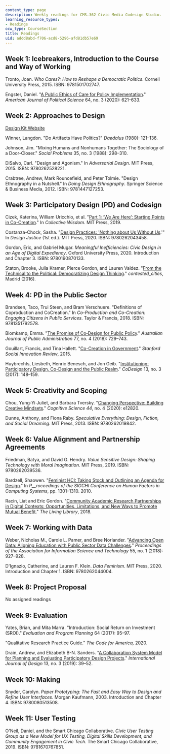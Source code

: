 ```yaml
---
content_type: page
description: Weekly readings for CMS.362 Civic Media Codesign Studio.
learning_resource_types:
- Readings
ocw_type: CourseSection
title: Readings
uid: addd8abd-f706-acd8-5296-afd81db57e69
---
```


Week 1: Icebreakers, Introduction to the Course and Way of Working
------------------------------------------------------------------

Tronto, Joan. _Who Cares?: How to Reshape a Democratic Politics_. Cornell University Press, 2015. ISBN: 9781501702747.

Engster, Daniel. "[A Public Ethics of Care for Policy Implementation](https://doi.org/10.1111/ajps.12487)." _American Journal of Political Science_ 64, no. 3 (2020): 621–633.

Week 2: Approaches to Design
----------------------------

[Design Kit Website](https://www.designkit.org/methods)

Winner, Langdon. "Do Artifacts Have Politics?" _Daedalus_ (1980): 121–136.

Johnson, Jim. "Mixing Humans and Nonhumans Together: The Sociology of a Door-Closer." _Social Problems_ 35, no. 3 (1988): 298–310.

DiSalvo, Carl. "Design and Agonism." In _Adversarial Design._ MIT Press, 2015. ISBN: 9780262528221.

Crabtree, Andrew, Mark Rouncefield, and Peter Tolmie. "Design Ethnography in a Nutshell." In _Doing Design Ethnography_. Springer Science & Business Media, 2012. ISBN: 9781447127253.

Week 3: Participatory Design (PD) and Codesign
----------------------------------------------

Cizek, Katerina, William Uricchio, et al. "[Part 1: ‘We Are Here’: Starting Points in Co-Creation](https://wip.mitpress.mit.edu/pub/collective-wisdom-part-1/release/3)." In _Collective Wisdom_. MIT Press, 2019. 

Costanza-Chock, Sasha. "[Design Practices: 'Nothing about Us Without Us](https://design-justice.pubpub.org/pub/cfohnud7/release/2).'" In _Design Justice_ (1st ed.). MIT Press, 2020. ISBN: 9780262043458.

Gordon, Eric, and Gabriel Mugar. _Meaningful Inefficiencies: Civic Design in an Age of Digital Expediency_. Oxford University Press, 2020. Introduction and Chapter 3. ISBN: 9780190870133.

Staton, Brooke, Julia Kramer, Pierce Gordon, and Lauren Valdez. "[From the Technical to the Political: Democratizing Design Thinking](http://contested-cities.net/working-papers/2016/from-the-technical-to-the-political-democratizing-design-thinking/)." _contested\_cities_, Madrid (2016).

Week 4: PD in the Public Sector
-------------------------------

Brandsen, Taco, Trui Steen, and Bram Verschuere. "Definitions of Coproduction and CoCreation." In _Co-Production and Co-Creation: Engaging Citizens in Public Services_. Taylor & Francis, 2018. ISBN: 9781351792578.

Blomkamp, Emma. "[The Promise of Co‐Design for Public Policy](https://onlinelibrary.wiley.com/doi/full/10.1111/1467-8500.12310)." _Australian Journal of Public Administration_ 77, no. 4 (2018): 729–743.

Gouillart, Francis, and Tina Hallett. "[Co-Creation in Government](https://ssir.org/articles/entry/co_creation_in_government)." _Stanford Social Innovation Review_, 2015.

Huybrechts, Liesbeth, Henric Benesch, and Jon Geib. "[Institutioning: Participatory Design, Co-Design and the Public Realm](https://doi.org/10.1080/15710882.2017.1355006)." _CoDesign_ 13, no. 3 (2017): 148–159.

Week 5: Creativity and Scoping
------------------------------

Chou, Yung‐Yi Juliet, and Barbara Tversky. "[Changing Perspective: Building Creative Mindsets](https://doi.org/10.1111/cogs.12820)." _Cognitive Science 44_, no. 4 (2020): e12820.

Dunne, Anthony, and Fiona Raby. _Speculative Everything: Design, Fiction, and Social Dreaming_. MIT Press, 2013. ISBN: 9780262019842.

Week 6: Value Alignment and Partnership Agreements
--------------------------------------------------

Friedman, Batya, and David G. Hendry. _Value Sensitive Design: Shaping Technology with Moral Imagination_. MIT Press, 2019. ISBN: 9780262039536.

Bardzell, Shaowen. "[Feminist HCI: Taking Stock and Outlining an Agenda for Design](https://doi.org/10.1145/1753326.1753521)." In _P__roceedings of the SIGCHI Conference on Human Factors in Computing Systems_, pp. 1301–1310. 2010.

Racin, Liat and Eric Gordon. "[Community Academic Research Partnerships in Digital Contexts: Opportunities, Limitations, and New Ways to Promote Mutual Benefit](https://thelivinglib.org/community-academic-research-partnership-in-digital-contexts-opportunities-limitations-and-new-ways-to-promote-mutual-benefit/)." _The Living Library_, 2018.

Week 7: Working with Data
-------------------------

Weber, Nicholas M., Carole L. Pamer, and Bree Norlander. "[Advancing Open Data: Aligning Education with Public Sector Data Challenges](https://doi.org/10.1002/pra2.2018.14505501179)." _Proceedings of the Association for Information Science and Technology_ 55, no. 1 (2018): 927–928.

D'Ignazio, Catherine, and Lauren F. Klein. _Data Feminism_. MIT Press, 2020. Introduction and Chapter 1. ISBN: 9780262044004.

Week 8: Project Proposal
------------------------

No assigned readings

Week 9: Evaluation
------------------

Yates, Brian, and Mita Marra. "Introduction: Social Return on Investment (SROI)." _Evaluation and Program Planning_ 64 (2017): 95–97.

"Qualitative Research Practice Guide." _The Code for America,_ 2020.

Drain, Andrew, and Elizabeth B-N. Sanders. "[A Collaboration System Model for Planning and Evaluating Participatory Design Projects](http://ijdesign.org/index.php/IJDesign/article/view/3486)." _International Journal of Design_ 13, no. 3 (2019): 39–52.

Week 10: Making
---------------

Snyder, Carolyn. _Paper Prototyping: The Fast and Easy Way to Design and Refine User Interfaces_. Morgan Kaufmann, 2003. Introduction and Chapter 4. ISBN: 9780080513508.

Week 11: User Testing
---------------------

O'Neil, Daniel, and the Smart Chicago Collaborative. _Civic User Testing Group as a New Model for UX Testing, Digital Skills Development, and Community Engagement in Civic Tech._ The Smart Chicago Collaborative, 2019. ISBN: 9781670767851.